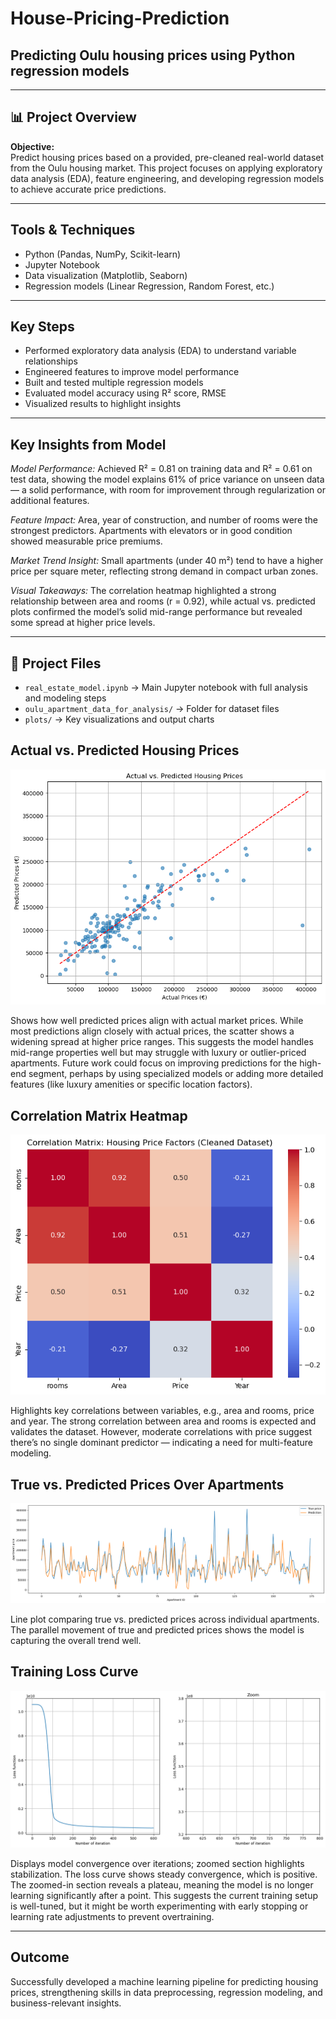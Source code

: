 # House-Pricing-Prediction 
## Predicting Oulu housing prices using Python regression models

---

## 📊 Project Overview

**Objective:**  
Predict housing prices based on a provided, pre-cleaned real-world dataset from the Oulu housing market. This project focuses on applying exploratory data analysis (EDA), feature engineering, and developing regression models to achieve accurate price predictions.

---

## Tools & Techniques

- Python (Pandas, NumPy, Scikit-learn)
- Jupyter Notebook
- Data visualization (Matplotlib, Seaborn)
- Regression models (Linear Regression, Random Forest, etc.)

---

## Key Steps

- Performed exploratory data analysis (EDA) to understand variable relationships  
- Engineered features to improve model performance  
- Built and tested multiple regression models  
- Evaluated model accuracy using R² score, RMSE  
- Visualized results to highlight insights

---

## Key Insights from Model
*Model Performance:*
Achieved R² = 0.81 on training data and R² = 0.61 on test data, showing the model explains 61% of price variance on unseen data — a solid performance, with room for improvement through regularization or additional features.

*Feature Impact:*
Area, year of construction, and number of rooms were the strongest predictors. Apartments with elevators or in good condition showed measurable price premiums.

*Market Trend Insight:*
Small apartments (under 40 m²) tend to have a higher price per square meter, reflecting strong demand in compact urban zones.

*Visual Takeaways:*
The correlation heatmap highlighted a strong relationship between area and rooms (r = 0.92), while actual vs. predicted plots confirmed the model’s solid mid-range performance but revealed some spread at higher price levels.

---

## 📁 Project Files

- `real_estate_model.ipynb` → Main Jupyter notebook with full analysis and modeling steps  
- `oulu_apartment_data_for_analysis/` → Folder for dataset files 
- `plots/` → Key visualizations and output charts

## Actual vs. Predicted Housing Prices
![Actual vs Predicted](plots/Actual_Predicted_House_Price.png)

Shows how well predicted prices align with actual market prices. While most predictions align closely with actual prices, the scatter shows a widening spread at higher price ranges. This suggests the model handles mid-range properties well but may struggle with luxury or outlier-priced apartments. Future work could focus on improving predictions for the high-end segment, perhaps by using specialized models or adding more detailed features (like luxury amenities or specific location factors).

## Correlation Matrix Heatmap
![Correlation Matrix](plots/Correlation_Matrix_Heatmap.png)

Highlights key correlations between variables, e.g., area and rooms, price and year. The strong correlation between area and rooms is expected and validates the dataset. However, moderate correlations with price suggest there’s no single dominant predictor — indicating a need for multi-feature modeling.

## True vs. Predicted Prices Over Apartments
![Prediction Plot](plots/Prediction_Plot.png)

Line plot comparing true vs. predicted prices across individual apartments. The parallel movement of true and predicted prices shows the model is capturing the overall trend well.

## Training Loss Curve
![Training Loss](plots/Training_Loss_Curve.png)

Displays model convergence over iterations; zoomed section highlights stabilization. The loss curve shows steady convergence, which is positive. The zoomed-in section reveals a plateau, meaning the model is no longer learning significantly after a point. This suggests the current training setup is well-tuned, but it might be worth experimenting with early stopping or learning rate adjustments to prevent overtraining. 

---

## Outcome

Successfully developed a machine learning pipeline for predicting housing prices, strengthening skills in data preprocessing, regression modeling, and business-relevant insights.

